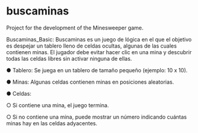 # buscaminas
Project for the development of the Minesweeper game.

Buscaminas_Basic:
Buscaminas es un juego de lógica en el que el objetivo es despejar un tablero lleno de celdas
ocultas, algunas de las cuales contienen minas. El jugador debe evitar hacer clic en una mina y
descubrir todas las celdas libres sin activar ninguna de ellas.

● Tablero: Se juega en un tablero de tamaño pequeño (ejemplo: 10 x 10).

● Minas: Algunas celdas contienen minas en posiciones aleatorias.

● Celdas:

○ Si contiene una mina, el juego termina.

○ Si no contiene una mina, puede mostrar un número indicando cuántas minas hay
en las celdas adyacentes.
